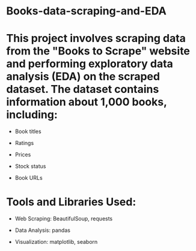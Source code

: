 # Books-data-scraping-and-EDA


# This project involves scraping data from the "Books to Scrape" website and performing exploratory data analysis (EDA) on the scraped dataset. The dataset contains information about 1,000 books, including:

  - Book titles
     
  - Ratings
    
  - Prices
    
  - Stock status

  - Book URLs
  

# Tools and Libraries Used:


  - Web Scraping: BeautifulSoup, requests

  - Data Analysis: pandas

  - Visualization: matplotlib, seaborn

  
